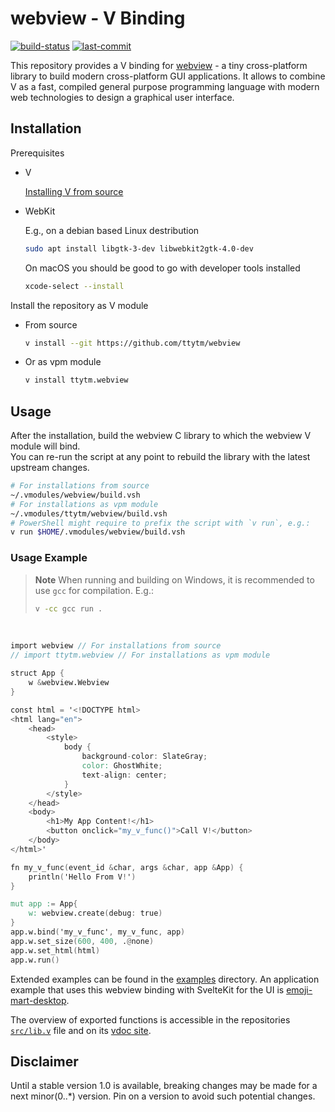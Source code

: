 # webview - V Binding

[![build-status](https://img.shields.io/github/actions/workflow/status/ttytm/webview/ci.yml?branch=main&style=flat-rounded)](https://github.com/ttytm/webview/actions/workflows/ci.yml?query=branch%3Amain)
[![last-commit](https://img.shields.io/github/last-commit/ttytm/webview?style=flat-rounded)](https://github.com/ttytm/webview)

This repository provides a V binding for [webview](https://github.com/webview/webview) - a tiny cross-platform library
to build modern cross-platform GUI applications. It allows to combine V as a fast, compiled general
purpose programming language with modern web technologies to design a graphical user interface.

## Installation

Prerequisites

- V

  [Installing V from source](https://github.com/vlang/v#installing-v-from-source)

- WebKit

  E.g., on a debian based Linux destribution

  ```sh
  sudo apt install libgtk-3-dev libwebkit2gtk-4.0-dev
  ```

  On macOS you should be good to go with developer tools installed

  ```sh
  xcode-select --install
  ```

Install the repository as V module

- From source

  ```sh
  v install --git https://github.com/ttytm/webview
  ```

- Or as vpm module

  ```sh
  v install ttytm.webview
  ```

## Usage

After the installation, build the webview C library to which the webview V module will bind.\
You can re-run the script at any point to rebuild the library with the latest upstream changes.

```sh
# For installations from source
~/.vmodules/webview/build.vsh
# For installations as vpm module
~/.vmodules/ttytm/webview/build.vsh
# PowerShell might require to prefix the script with `v run`, e.g.:
v run $HOME/.vmodules/webview/build.vsh
```

### Usage Example

> **Note**
> When running and building on Windows, it is recommended to use `gcc` for compilation. E.g.:
>
> ```sh
> v -cc gcc run .
> ```

<br>

```v ignore
import webview // For installations from source
// import ttytm.webview // For installations as vpm module

struct App {
	w &webview.Webview
}

const html = '<!DOCTYPE html>
<html lang="en">
	<head>
		<style>
			body {
				background-color: SlateGray;
				color: GhostWhite;
				text-align: center;
			}
		</style>
	</head>
	<body>
		<h1>My App Content!</h1>
		<button onclick="my_v_func()">Call V!</button>
	</body>
</html>'

fn my_v_func(event_id &char, args &char, app &App) {
	println('Hello From V!')
}

mut app := App{
	w: webview.create(debug: true)
}
app.w.bind('my_v_func', my_v_func, app)
app.w.set_size(600, 400, .@none)
app.w.set_html(html)
app.w.run()
```

Extended examples can be found in the [examples](https://github.com/ttytm/webview/tree/master/examples) directory.
An application example that uses this webview binding with SvelteKit for the UI is [emoji-mart-desktop](https://github.com/ttytm/emoji-mart-desktop).

The overview of exported functions is accessible in the repositories [`src/lib.v`](https://github.com/ttytm/webview/blob/master/src/lib.v)
file and on its [vdoc site](https://ttytm.github.io/webview/webview.html).

## Disclaimer

Until a stable version 1.0 is available, breaking changes may be made for a next minor(0.<minor>.\*)
version. Pin on a version to avoid such potential changes.
